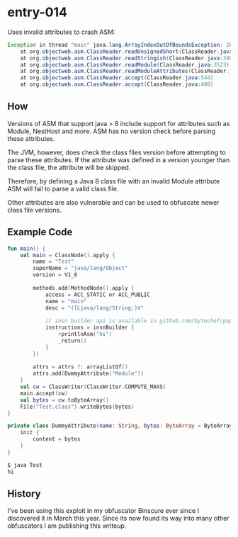 # entry-014

Uses invalid attributes to crash ASM:
```Java
Exception in thread "main" java.lang.ArrayIndexOutOfBoundsException: 284
	at org.objectweb.asm.ClassReader.readUnsignedShort(ClassReader.java:3363)
	at org.objectweb.asm.ClassReader.readStringish(ClassReader.java:3493)
	at org.objectweb.asm.ClassReader.readModule(ClassReader.java:3523)
	at org.objectweb.asm.ClassReader.readModuleAttributes(ClassReader.java:720)
	at org.objectweb.asm.ClassReader.accept(ClassReader.java:544)
	at org.objectweb.asm.ClassReader.accept(ClassReader.java:400)
```

## How
Versions of ASM that support java > 8 include support for attributes such as Module, NestHost and more. 
ASM has no version check before parsing these attributes.

The JVM, however, does check the class files version before attempting to parse these attributes.
If the attribute was defined in a version younger than the class file, the attribute will be skipped.

Therefore, by defining a Java 8 class file with an invalid Module attribute ASM will fail to parse a valid class file.

Other attributes are also vulnerable and can be used to obfuscate newer class file versions.

## Example Code
```Kotlin
fun main() {
	val main = ClassNode().apply {
		name = "Test"
		superName = "java/lang/Object"
		version = V1_8
		
		methods.add(MethodNode().apply {
			access = ACC_STATIC or ACC_PUBLIC
			name = "main"
			desc = "([Ljava/lang/String;)V"
			
			// insn builder api is available in github.com/bytechef/paperbin sources
			instructions = insnBuilder {
				+printlnAsm("hi")
				_return()
			}
		})
		
		attrs = attrs ?: arrayListOf()
		attrs.add(DummyAttribute("Module"))
	}
	val cw = ClassWriter(ClassWriter.COMPUTE_MAXS)
	main.accept(cw)
	val bytes = cw.toByteArray()
	File("Test.class").writeBytes(bytes)
}

private class DummyAttribute(name: String, bytes: ByteArray = ByteArray(Random.nextInt(2))): Attribute(name) {
	init {
		content = bytes
	}
}
```
```Bash
$ java Test
hi
```

## History
I've been using this exploit in my obfuscator Binscure ever since I discovered it in March this year. Since its now found its way into many other obfuscators I am publishing this writeup.
